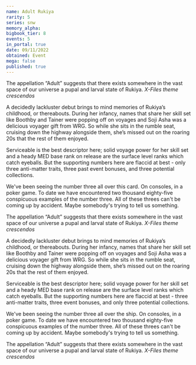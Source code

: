 ```yaml
---
name: Adult Rukiya
rarity: 5
series: snw
memory_alpha:
bigbook_tier: 8
events: 5
in_portal: true
date: 09/11/2022
obtained: Event
mega: false
published: true
---
```


The appellation “Adult” suggests that there exists somewhere in the vast space of our universe a pupal and larval state of Rukiya. *X-Files theme crescendos*

A decidedly lackluster debut brings to mind memories of Rukiya’s childhood, or thereabouts. During her infancy, names that share her skill set like Boothby and Tainer were popping off on voyages and Soji Asha was a delicious voyager gift from WRG. So while she sits in the rumble seat, cruising down the highway alongside them, she’s missed out on the roaring 20s that the rest of them enjoyed.

Serviceable is the best descriptor here; solid voyage power for her skill set and a heady MED base rank on release are the surface level ranks which catch eyeballs. But the supporting numbers here are flaccid at best - only three anti-matter traits, three past event bonuses, and three potential collections. 

We've been seeing the number three all over this card. On consoles, in a poker game. To date we have encountered two thousand eighty-five conspicuous examples of the number three. All of these threes can't be coming up by accident. Maybe somebody's trying to tell us something.

The appellation “Adult” suggests that there exists somewhere in the vast space of our universe a pupal and larval state of Rukiya. *X-Files theme crescendos*

A decidedly lackluster debut brings to mind memories of Rukiya’s childhood, or thereabouts. During her infancy, names that share her skill set like Boothby and Tainer were popping off on voyages and Soji Asha was a delicious voyager gift from WRG. So while she sits in the rumble seat, cruising down the highway alongside them, she’s missed out on the roaring 20s that the rest of them enjoyed.

Serviceable is the best descriptor here; solid voyage power for her skill set and a heady MED base rank on release are the surface level ranks which catch eyeballs. But the supporting numbers here are flaccid at best - three anti-matter traits, three event bonuses, and only three potential collections.

We've been seeing the number three all over the ship. On consoles, in a poker game. To date we have encountered two thousand eighty-five conspicuous examples of the number three. All of these threes can't be coming up by accident. Maybe somebody's trying to tell us something.

The appellation “Adult” suggests that there exists somewhere in the vast space of our universe a pupal and larval state of Rukiya. *X-Files theme crescendos*
